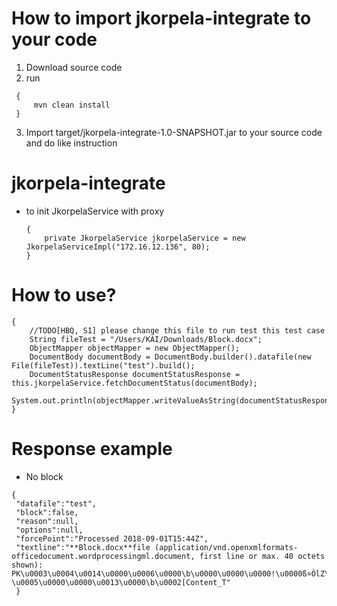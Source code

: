 # How to import jkorpela-integrate to your code
1.    Download source code 
2.    run 


     {
         mvn clean install
     }

3.    Import target/jkorpela-integrate-1.0-SNAPSHOT.jar to your source code and do like instruction

# jkorpela-integrate
- to init JkorpelaService with proxy

      {
          private JkorpelaService jkorpelaService = new JkorpelaServiceImpl("172.16.12.136", 80);
      }
    
# How to use?

    {
        //TODO[HBQ, S1] please change this file to run test this test case
        String fileTest = "/Users/KAI/Downloads/Block.docx";
        ObjectMapper objectMapper = new ObjectMapper();
        DocumentBody documentBody = DocumentBody.builder().datafile(new File(fileTest)).textLine("test").build();
        DocumentStatusResponse documentStatusResponse = this.jkorpelaService.fetchDocumentStatus(documentBody);
        System.out.println(objectMapper.writeValueAsString(documentStatusResponse));
    }

# Response example
-    No block

    {  
     "datafile":"test",
     "block":false,
     "reason":null,
     "options":null,
     "forcePoint":"Processed 2018-09-01T15:44Z",
     "textline":"**Block.docx**file (application/vnd.openxmlformats-officedocument.wordprocessingml.document, first line or max. 40 octets shown): PK\u0003\u0004\u0014\u0000\u0006\u0000\b\u0000\u0000\u0000!\u0000ß¤ÒlZ\u0001\u0000\u0000 \u0005\u0000\u0000\u0013\u0000\b\u0002[Content_T"
     }
